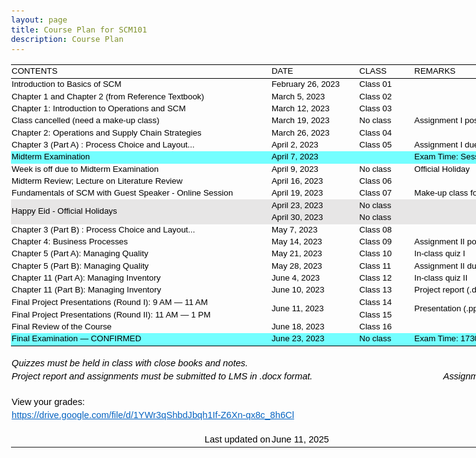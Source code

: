```yaml
---
layout: page
title: Course Plan for SCM101
description: Course Plan
---
```


<style id="course_17100_Styles">
<!--table
	{mso-displayed-decimal-separator:"\.";
	mso-displayed-thousand-separator:"\,";}
@page
	{margin:.75in .7in .75in .7in;
	mso-header-margin:.3in;
	mso-footer-margin:.3in;
	mso-page-orientation:landscape;}
tr
	{mso-height-source:auto;}
col
	{mso-width-source:auto;}
br
	{mso-data-placement:same-cell;}
.style16
	{color:#0563C1;
	font-size:12.0pt;
	font-weight:400;
	font-style:normal;
	text-decoration:underline;
	text-underline-style:single;
	font-family:Calibri, sans-serif;
	mso-font-charset:0;
	mso-style-name:Hyperlink;
	mso-style-id:8;}
a:link
	{color:#0563C1;
	font-size:12.0pt;
	font-weight:400;
	font-style:normal;
	text-decoration:underline;
	text-underline-style:single;
	font-family:Calibri, sans-serif;
	mso-font-charset:0;}
a:visited
	{color:#954F72;
	font-size:12.0pt;
	font-weight:400;
	font-style:normal;
	text-decoration:underline;
	text-underline-style:single;
	font-family:Calibri, sans-serif;
	mso-font-charset:0;}
.style0
	{mso-number-format:General;
	text-align:general;
	vertical-align:bottom;
	white-space:nowrap;
	mso-rotate:0;
	mso-background-source:auto;
	mso-pattern:auto;
	color:black;
	font-size:12.0pt;
	font-weight:400;
	font-style:normal;
	text-decoration:none;
	font-family:Calibri, sans-serif;
	mso-font-charset:0;
	border:none;
	mso-protection:locked visible;
	mso-style-name:Normal;
	mso-style-id:0;}
td
	{mso-style-parent:style0;
	padding-top:1px;
	padding-right:1px;
	padding-left:1px;
	mso-ignore:padding;
	color:black;
	font-size:12.0pt;
	font-weight:400;
	font-style:normal;
	text-decoration:none;
	font-family:Calibri, sans-serif;
	mso-font-charset:0;
	mso-number-format:General;
	text-align:general;
	vertical-align:bottom;
	border:none;
	mso-background-source:auto;
	mso-pattern:auto;
	mso-protection:locked visible;
	white-space:nowrap;
	mso-rotate:0;}
.xl65
	{mso-style-parent:style0;
	font-size:11.0pt;
	font-family:Arial, sans-serif;
	mso-font-charset:0;}
.xl66
	{mso-style-parent:style0;
	font-size:11.0pt;
	font-family:Arial, sans-serif;
	mso-font-charset:0;
	text-align:left;}
.xl67
	{mso-style-parent:style0;
	font-size:11.0pt;
	font-family:Arial, sans-serif;
	mso-font-charset:0;
	mso-number-format:"Medium Date";
	text-align:left;}
.xl68
	{mso-style-parent:style0;
	font-size:11.0pt;
	font-style:italic;
	font-family:Arial, sans-serif;
	mso-font-charset:0;
	vertical-align:middle;}
.xl69
	{mso-style-parent:style0;
	font-size:11.0pt;
	font-style:italic;
	font-family:Arial, sans-serif;
	mso-font-charset:0;
	mso-number-format:0%;}
.xl70
	{mso-style-parent:style0;
	font-size:11.0pt;
	font-style:italic;
	font-family:Arial, sans-serif;
	mso-font-charset:0;
	text-align:right;}
.xl71
	{mso-style-parent:style16;
	font-size:11.0pt;
	font-family:Arial, sans-serif;
	mso-font-charset:0;}
.xl72
	{mso-style-parent:style0;
	font-size:11.0pt;
	font-family:Arial, sans-serif;
	mso-font-charset:0;
	text-align:right;}
.xl73
	{mso-style-parent:style0;
	font-size:11.0pt;
	font-family:Arial, sans-serif;
	mso-font-charset:0;
	mso-number-format:"\[ENG\]\[$-409\]mmmm\\ d\\\,\\ yyyy\;\@";
	text-align:left;}
.xl74
	{mso-style-parent:style16;
	color:#0563C1;
	font-size:11.0pt;
	text-decoration:underline;
	text-underline-style:single;
	font-family:Arial, sans-serif;
	mso-font-charset:0;}
.xl75
	{mso-style-parent:style0;
	font-size:10.0pt;
	font-family:Arial, sans-serif;
	mso-font-charset:0;
	text-align:left;
	vertical-align:middle;
	border-top:.5pt solid windowtext;
	border-right:none;
	border-bottom:.5pt solid windowtext;
	border-left:none;}
.xl76
	{mso-style-parent:style0;
	font-size:10.0pt;
	font-family:Arial, sans-serif;
	mso-font-charset:0;
	text-align:left;
	vertical-align:middle;}
.xl77
	{mso-style-parent:style0;
	font-size:10.0pt;
	font-family:Arial, sans-serif;
	mso-font-charset:0;
	mso-number-format:"\[ENG\]\[$-409\]mmmm\\ d\\\,\\ yyyy\;\@";
	text-align:left;
	vertical-align:middle;}
.xl78
	{mso-style-parent:style0;
	font-size:10.0pt;
	font-family:Arial, sans-serif;
	mso-font-charset:0;
	text-align:left;
	vertical-align:middle;
	white-space:normal;}
.xl79
	{mso-style-parent:style0;
	font-size:10.0pt;
	font-family:Arial, sans-serif;
	mso-font-charset:0;
	text-align:left;
	vertical-align:middle;
	background:#73FEFF;
	mso-pattern:black none;}
.xl80
	{mso-style-parent:style0;
	font-size:10.0pt;
	font-family:Arial, sans-serif;
	mso-font-charset:0;
	mso-number-format:"\[ENG\]\[$-409\]mmmm\\ d\\\,\\ yyyy\;\@";
	text-align:left;
	vertical-align:middle;
	background:#73FEFF;
	mso-pattern:black none;}
.xl81
	{mso-style-parent:style0;
	font-size:10.0pt;
	font-family:Arial, sans-serif;
	mso-font-charset:0;
	vertical-align:middle;
	background:#73FEFF;
	mso-pattern:black none;}
.xl82
	{mso-style-parent:style0;
	font-size:10.0pt;
	font-family:Arial, sans-serif;
	mso-font-charset:0;
	vertical-align:middle;}
.xl83
	{mso-style-parent:style0;
	font-size:10.0pt;
	font-family:Arial, sans-serif;
	mso-font-charset:0;
	text-align:left;
	vertical-align:middle;
	background:#E7E6E6;
	mso-pattern:black none;
	white-space:normal;}
.xl84
	{mso-style-parent:style0;
	font-size:10.0pt;
	font-family:Arial, sans-serif;
	mso-font-charset:0;
	mso-number-format:"\[ENG\]\[$-409\]mmmm\\ d\\\,\\ yyyy\;\@";
	text-align:left;
	vertical-align:middle;
	background:#E7E6E6;
	mso-pattern:black none;}
.xl85
	{mso-style-parent:style0;
	font-size:10.0pt;
	font-family:Arial, sans-serif;
	mso-font-charset:0;
	text-align:left;
	vertical-align:middle;
	background:#E7E6E6;
	mso-pattern:black none;}
.xl86
	{mso-style-parent:style0;
	font-size:10.0pt;
	font-family:Arial, sans-serif;
	mso-font-charset:0;
	vertical-align:middle;
	white-space:normal;}
.xl87
	{mso-style-parent:style0;
	font-size:10.0pt;
	font-family:Arial, sans-serif;
	mso-font-charset:0;
	text-align:left;
	vertical-align:middle;
	border-top:none;
	border-right:none;
	border-bottom:.5pt solid windowtext;
	border-left:none;
	background:#73FEFF;
	mso-pattern:black none;}
.xl88
	{mso-style-parent:style0;
	font-size:10.0pt;
	font-family:Arial, sans-serif;
	mso-font-charset:0;
	mso-number-format:"\[ENG\]\[$-409\]mmmm\\ d\\\,\\ yyyy\;\@";
	text-align:left;
	vertical-align:middle;
	border-top:none;
	border-right:none;
	border-bottom:.5pt solid windowtext;
	border-left:none;
	background:#73FEFF;
	mso-pattern:black none;}
.xl89
	{mso-style-parent:style0;
	font-size:10.0pt;
	font-family:Arial, sans-serif;
	mso-font-charset:0;
	mso-number-format:"Medium Date";
	vertical-align:middle;
	border-top:none;
	border-right:none;
	border-bottom:.5pt solid windowtext;
	border-left:none;
	background:#73FEFF;
	mso-pattern:black none;}
-->
</style>

<body link="#0563C1" vlink="#954F72" class=xl65>

<div id="course_17100" align=center x:publishsource="Excel">

<table border=0 cellpadding=0 cellspacing=0 width=916 style='border-collapse:
 collapse;table-layout:fixed;width:687pt'>
 <col class=xl65 width=416 style='mso-width-source:userset;mso-width-alt:13312;
 width:312pt'>
 <col class=xl65 width=140 style='mso-width-source:userset;mso-width-alt:4480;
 width:105pt'>
 <col class=xl65 width=88 style='mso-width-source:userset;mso-width-alt:2816;
 width:66pt'>
 <col class=xl65 width=272 style='mso-width-source:userset;mso-width-alt:8704;
 width:204pt'>
 <tr height=23 style='mso-height-source:userset;height:17.0pt'>
  <td height=23 class=xl75 width=416 style='height:17.0pt;width:312pt'>CONTENTS</td>
  <td class=xl75 width=140 style='width:105pt'>DATE</td>
  <td class=xl75 width=88 style='width:66pt'>CLASS</td>
  <td class=xl75 width=272 style='width:204pt'>REMARKS</td>
 </tr>
 <tr height=19 style='height:14.0pt'>
  <td height=19 class=xl76 style='height:14.0pt'>Introduction to Basics of SCM</td>
  <td class=xl77>February 26, 2023</td>
  <td class=xl76>Class 01</td>
  <td class=xl76></td>
 </tr>
 <tr height=19 style='height:14.0pt'>
  <td height=19 class=xl76 style='height:14.0pt'>Chapter 1 and Chapter 2 (from
  Reference Textbook)</td>
  <td class=xl77>March 5, 2023</td>
  <td class=xl76>Class 02</td>
  <td class=xl76></td>
 </tr>
 <tr height=19 style='height:14.0pt'>
  <td height=19 class=xl76 style='height:14.0pt'>Chapter 1: Introduction to
  Operations and SCM</td>
  <td class=xl77>March 12, 2023</td>
  <td class=xl76>Class 03</td>
  <td class=xl76></td>
 </tr>
 <tr height=19 style='height:14.0pt'>
  <td height=19 class=xl76 style='height:14.0pt'>Class cancelled (need a
  make-up class)</td>
  <td class=xl77>March 19, 2023</td>
  <td class=xl76>No class</td>
  <td class=xl76>Assignment I posted on LMS</td>
 </tr>
 <tr height=19 style='height:14.0pt'>
  <td height=19 class=xl76 style='height:14.0pt'>Chapter 2: Operations and
  Supply Chain Strategies</td>
  <td class=xl77>March 26, 2023</td>
  <td class=xl76>Class 04</td>
  <td class=xl76></td>
 </tr>
 <tr height=19 style='height:14.0pt'>
  <td height=19 class=xl78 width=416 style='height:14.0pt;width:312pt'>Chapter
  3 (Part A) : Process Choice and Layout...</td>
  <td class=xl77>April 2, 2023</td>
  <td class=xl76>Class 05</td>
  <td class=xl76>Assignment I due</td>
 </tr>
 <tr height=19 style='height:14.0pt'>
  <td height=19 class=xl79 style='height:14.0pt'>Midterm Examination</td>
  <td class=xl80>April 7, 2023</td>
  <td class=xl79>&nbsp;</td>
  <td class=xl81>Exam Time: Session III</td>
 </tr>
 <tr height=19 style='height:14.0pt'>
  <td height=19 class=xl76 style='height:14.0pt'>Week is off due to Midterm
  Examination</td>
  <td class=xl77>April 9, 2023</td>
  <td class=xl76>No class</td>
  <td class=xl82>Official Holiday</td>
 </tr>
 <tr height=19 style='height:14.0pt'>
  <td height=19 class=xl78 width=416 style='height:14.0pt;width:312pt'>Midterm
  Review; Lecture on Literature Review</td>
  <td class=xl77>April 16, 2023</td>
  <td class=xl76>Class 06</td>
  <td class=xl82></td>
 </tr>
 <tr height=19 style='height:14.0pt'>
  <td height=19 class=xl78 width=416 style='height:14.0pt;width:312pt'>Fundamentals
  of SCM with Guest Speaker - Online Session</td>
  <td class=xl77>April 19, 2023</td>
  <td class=xl76>Class 07</td>
  <td class=xl82>Make-up class for March 19, 2023</td>
 </tr>
 <tr height=20 style='mso-height-source:userset;height:15.0pt'>
  <td rowspan=2 height=39 class=xl83 width=416 style='height:29.0pt;width:312pt'>Happy
  Eid - Official Holidays</td>
  <td class=xl84>April 23, 2023</td>
  <td class=xl85>No class</td>
  <td class=xl85>&nbsp;</td>
 </tr>
 <tr height=19 style='height:14.0pt'>
  <td height=19 class=xl84 style='height:14.0pt'>April 30, 2023</td>
  <td class=xl85>No class</td>
  <td class=xl85>&nbsp;</td>
 </tr>
 <tr height=19 style='height:14.0pt'>
  <td height=19 class=xl76 style='height:14.0pt'>Chapter 3 (Part B) : Process
  Choice and Layout...</td>
  <td class=xl77>May 7, 2023</td>
  <td class=xl76>Class 08</td>
  <td class=xl82></td>
 </tr>
 <tr height=19 style='height:14.0pt'>
  <td height=19 class=xl76 style='height:14.0pt'>Chapter 4: Business Processes</td>
  <td class=xl77>May 14, 2023</td>
  <td class=xl76>Class 09</td>
  <td class=xl82>Assignment II posted on LMS</td>
 </tr>
 <tr height=19 style='height:14.0pt'>
  <td height=19 class=xl76 style='height:14.0pt'>Chapter 5 (Part A): Managing
  Quality</td>
  <td class=xl77>May 21, 2023</td>
  <td class=xl76>Class 10</td>
  <td class=xl76>In-class quiz I</td>
 </tr>
 <tr height=19 style='height:14.0pt'>
  <td height=19 class=xl76 style='height:14.0pt'>Chapter 5 (Part B): Managing
  Quality</td>
  <td class=xl77>May 28, 2023</td>
  <td class=xl76>Class 11</td>
  <td class=xl82>Assignment II due by May 28, 2023</td>
 </tr>
 <tr height=19 style='height:14.0pt'>
  <td height=19 class=xl78 width=416 style='height:14.0pt;width:312pt'>Chapter
  11 (Part A): Managing Inventory</td>
  <td class=xl77>June 4, 2023</td>
  <td class=xl76>Class 12</td>
  <td class=xl76>In-class quiz II</td>
 </tr>
 <tr height=19 style='height:14.0pt'>
  <td height=19 class=xl78 width=416 style='height:14.0pt;width:312pt'>Chapter
  11 (Part B): Managing Inventory</td>
  <td class=xl77>June 10, 2023</td>
  <td class=xl76>Class 13</td>
  <td class=xl86 width=272 style='width:204pt'>Project report (.docx) due by
  June 09</td>
 </tr>
 <tr height=20 style='mso-height-source:userset;height:15.0pt'>
  <td height=20 class=xl76 style='height:15.0pt'>Final Project Presentations
  (Round I): 9 AM ― 11 AM</td>
  <td rowspan=2 class=xl77>June 11, 2023</td>
  <td class=xl76>Class 14</td>
  <td rowspan=2 class=xl78 width=272 style='width:204pt'>Presentation (.pptx)
  due by June 11</td>
 </tr>
 <tr height=19 style='height:14.0pt'>
  <td height=19 class=xl76 style='height:14.0pt'>Final Project Presentations
  (Round II): 11 AM ― 1 PM</td>
  <td class=xl76>Class 15</td>
 </tr>
 <tr height=19 style='height:14.0pt'>
  <td height=19 class=xl78 width=416 style='height:14.0pt;width:312pt'>Final
  Review of the Course</td>
  <td class=xl77>June 18, 2023</td>
  <td class=xl76>Class 16</td>
  <td class=xl82></td>
 </tr>
 <tr height=19 style='height:14.0pt'>
  <td height=19 class=xl87 style='height:14.0pt'>Final Examination ― CONFIRMED</td>
  <td class=xl88>June 23, 2023</td>
  <td class=xl89>No class</td>
  <td class=xl89>Exam Time: 1730 ― 1930 (Session III)</td>
 </tr>
 <tr height=19 style='height:14.0pt'>
  <td height=19 class=xl66 style='height:14.0pt'></td>
  <td class=xl67></td>
  <td class=xl66></td>
  <td class=xl66></td>
 </tr>
 <tr height=19 style='height:14.0pt'>
  <td height=19 class=xl68 style='height:14.0pt'>Quizzes must be held in class
  with close books and notes.</td>
  <td class=xl67></td>
  <td class=xl69></td>
  <td class=xl70>Quizzes (2)<span style='mso-spacerun:yes'>     </span>10%</td>
 </tr>
 <tr height=19 style='height:14.0pt'>
  <td height=19 class=xl68 colspan=2 style='height:14.0pt;mso-ignore:colspan'>Project
  report and assignments must be submitted to LMS in .docx format.</td>
  <td class=xl69></td>
  <td class=xl70>Assignments (2)<span style='mso-spacerun:yes'>  </span>+
  Project (1)<span style='mso-spacerun:yes'>     </span>20%</td>
 </tr>
 <tr height=19 style='height:14.0pt'>
  <td height=19 class=xl66 style='height:14.0pt'></td>
  <td class=xl67></td>
  <td class=xl69></td>
  <td class=xl70>Midterm Exam (1)<span style='mso-spacerun:yes'>     </span>30%</td>
 </tr>
 <tr height=19 style='height:14.0pt'>
  <td height=19 class=xl71 style='height:14.0pt'>View your grades:</td>
  <td class=xl65></td>
  <td class=xl69></td>
  <td class=xl70>Final Exam (1)<span style='mso-spacerun:yes'>     </span>40%</td>
 </tr>
 <tr height=19 style='height:14.0pt'>
  <td height=19 class=xl74 colspan=2 style='height:14.0pt;mso-ignore:colspan'><a
  href="https://drive.google.com/file/d/1YWr3qShbdJbqh1If-Z6Xn-qx8c_8h6Cl"
  target="_parent" title="Link for grades"><span style='font-size:11.0pt;
  font-family:Arial, sans-serif;mso-font-charset:0'>https://drive.google.com/file/d/1YWr3qShbdJbqh1If-Z6Xn-qx8c_8h6Cl</span></a></td>
  <td class=xl65></td>
  <td class=xl65></td>
 </tr>
 <tr height=19 style='height:14.0pt'>
  <td height=19 class=xl65 style='height:14.0pt'></td>
  <td class=xl65></td>
  <td class=xl65></td>
  <td class=xl65></td>
 </tr>
 <tr height=19 style='height:14.0pt'>
  <td height=19 class=xl72 style='height:14.0pt'>Last updated on</td>
  <td class=xl73>June 11, 2025</td>
  <td class=xl65></td>
  <td class=xl65></td>
 </tr>
 <tr height=0 style='display:none'>
  <td width=416 style='width:312pt'></td>
  <td width=140 style='width:105pt'></td>
  <td width=88 style='width:66pt'></td>
  <td width=272 style='width:204pt'></td>
 </tr>
</table>

</div>

</body>
